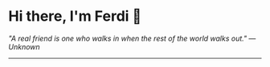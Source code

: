 <h1>Hi there, I'm Ferdi 👋</h1>

<p><em>
  "A real friend is one who walks in when the rest of the world walks out." — Unknown
</em></p>

---
